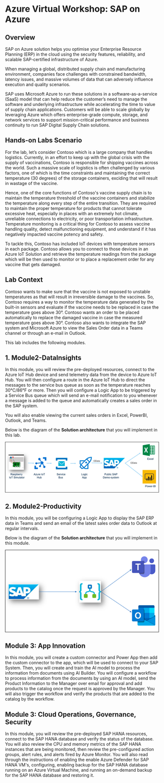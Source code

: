 # Azure Virtual Workshop: SAP on Azure

## Overview

SAP on Azure solution helps you optimise your Enterprise Resource Planning (ERP) in the cloud using the security features, reliability, and scalable SAP-certified infrastructure of Azure.

When managing a global, distributed supply chain and manufacturing environment, companies face challenges with constrained bandwidth, latency issues, and massive volumes of data that can adversely influence execution and quality scenarios.

SAP uses Microsoft Azure to run these solutions in a software-as-a-service (SaaS) model that can help reduce the customer’s need to manage the software and underlying infrastructure while accelerating the time to value of supply chain applications. Customers will be able to scale globally by leveraging Azure which offers enterprise-grade compute, storage, and network services to support mission-critical performance and business continuity to run SAP Digital Supply Chain solutions.


## Hands-on Labs Scenario

For the lab, let’s consider Contoso which is a large company that handles logistics. Currently, in an effort to keep up with the global crisis with the supply of vaccinations, Contoso is responsible for shipping vaccines across the world. Such a massive scale of logistics is often challenged by various factors, one of which is the time constraints and maintaining the correct temperature (30 degrees) of the storage containers, exciding that will result in wastage of the vaccine.

Hence, one of the core functions of Contoso's vaccine supply chain is to maintain the temperature threshold of the vaccine containers and stabilize the temperature along every step of the entire transition. They are required to maintain the proper temperature for products that cannot tolerate excessive heat, especially in places with an extremely hot climate, unreliable connections to electricity, or poor transportation infrastructure. Temperature monitoring is a critical thing for Contoso to assess vaccine handling quality, detect malfunctioning equipment, and understand if it has negatively impacted vaccine potency and safety.

To tackle this, Contoso has included IoT devices with temperature sensors in each package. Contoso allows you to connect to those devices in an Azure IoT Solution and retrieve the temperature readings from the package which will be then used to monitor or to place a replacement order for any vaccine that gets damaged.

## Lab Context

Contoso wants to make sure that the vaccine is not exposed to unstable temperatures as that will result in irreversible damage to the vaccines. So, Contoso requires a way to monitor the temperature data generated by the built-in sensors and evaluate if the vaccine needs to be replaced in case the temperature goes above 30°. Contoso wants an order to be placed automatically to replace the damaged vaccine in case the measured temperature goes above 30°. Contoso also wants to integrate the SAP system and Microsoft Azure to view the Sales Order data in a Teams channel or through an e-mail in Outlook.

This lab includes the following modules. 

## 1. Module2-DataInsights

In this module, you will review the pre-deployed resources, connect to the Azure IoT Hub device and send telemetry data from the device to Azure IoT Hub. You will then configure a route in the Azure IoT Hub to direct the messages to the service bus queue as soon as the temperature reaches 30°C/86°F or more. Then you will configure a Logic App to be triggered by a Service Bus queue which will send an e-mail notification to you whenever a message is added to the queue and automatically creates a sales order in the SAP system.

You will also enable viewing the current sales orders in Excel, PowerBI, Outlook, and Teams.

Below is the diagram of the **Solution architecture** that you will implement in this lab.

![](https://github.com/CloudLabsAI-Azure/AIW-SAP-on-Azure/blob/main/media/M2-Ex4-architecture.png?raw=true)

## 2. Module2-Productivity

In this module, you will be configuring a Logic App to display the SAP ERP data in Teams and send an email of the latest sales order data to Outlook at regular intervals.

Below is the diagram of the **Solution architecture** that you will implement in this module.

![](https://github.com/CloudLabsAI-Azure/AIW-SAP-on-Azure/blob/main/media/M2-Ex6-architecture.png?raw=true)

## Module 3: App Innovation

In this module, you will create a custom connector and Power App then add the custom connector to the app, which will be used to connect to your SAP System. Then, you will create and train the AI model to process the information from documents using AI Builder. You will configure a workflow to process information from the documents by using an AI model, send the Product Information to the Manager over email for approval and add products to the catalog once the request is approved by the Manager. You will also trigger the workflow and verify the products that are added to the catalog by the workflow.

## Module 3: Cloud Operations, Governance, Security

In this module, you will review the pre-deployed SAP HANA resources, connect to the SAP HANA database and verify the status of the database. You will also review the CPU and memory metrics of the SAP HANA instances that are being monitored, then review the pre-configured action groups, alert rules, and alerts fired by Azure Monitor. You will also read through the instructions of enabling the enable Azure Defender for SAP HANA VM's, configuring, enabling backup for the SAP HANA database running on an Azure Virtual Machine, and running an on-demand backup for the SAP HANA database and restoring it.





